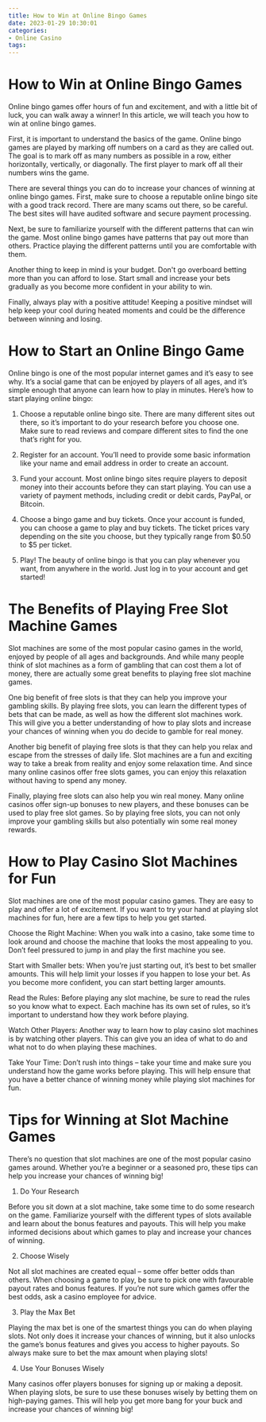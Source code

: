 ```yaml
---
title: How to Win at Online Bingo Games
date: 2023-01-29 10:30:01
categories:
- Online Casino
tags:
---
```



#  How to Win at Online Bingo Games

Online bingo games offer hours of fun and excitement, and with a little bit of luck, you can walk away a winner! In this article, we will teach you how to win at online bingo games.

First, it is important to understand the basics of the game. Online bingo games are played by marking off numbers on a card as they are called out. The goal is to mark off as many numbers as possible in a row, either horizontally, vertically, or diagonally. The first player to mark off all their numbers wins the game.

There are several things you can do to increase your chances of winning at online bingo games. First, make sure to choose a reputable online bingo site with a good track record. There are many scams out there, so be careful. The best sites will have audited software and secure payment processing.

Next, be sure to familiarize yourself with the different patterns that can win the game. Most online bingo games have patterns that pay out more than others. Practice playing the different patterns until you are comfortable with them.

Another thing to keep in mind is your budget. Don't go overboard betting more than you can afford to lose. Start small and increase your bets gradually as you become more confident in your ability to win.

Finally, always play with a positive attitude! Keeping a positive mindset will help keep your cool during heated moments and could be the difference between winning and losing.

#  How to Start an Online Bingo Game

Online bingo is one of the most popular internet games and it’s easy to see why. It’s a social game that can be enjoyed by players of all ages, and it’s simple enough that anyone can learn how to play in minutes. Here’s how to start playing online bingo:

1. Choose a reputable online bingo site. There are many different sites out there, so it’s important to do your research before you choose one. Make sure to read reviews and compare different sites to find the one that’s right for you.

2. Register for an account. You’ll need to provide some basic information like your name and email address in order to create an account.

3. Fund your account. Most online bingo sites require players to deposit money into their accounts before they can start playing. You can use a variety of payment methods, including credit or debit cards, PayPal, or Bitcoin.

4. Choose a bingo game and buy tickets. Once your account is funded, you can choose a game to play and buy tickets. The ticket prices vary depending on the site you choose, but they typically range from $0.50 to $5 per ticket.

5. Play! The beauty of online bingo is that you can play whenever you want, from anywhere in the world. Just log in to your account and get started!

#  The Benefits of Playing Free Slot Machine Games

Slot machines are some of the most popular casino games in the world, enjoyed by people of all ages and backgrounds. And while many people think of slot machines as a form of gambling that can cost them a lot of money, there are actually some great benefits to playing free slot machine games.

One big benefit of free slots is that they can help you improve your gambling skills. By playing free slots, you can learn the different types of bets that can be made, as well as how the different slot machines work. This will give you a better understanding of how to play slots and increase your chances of winning when you do decide to gamble for real money.

Another big benefit of playing free slots is that they can help you relax and escape from the stresses of daily life. Slot machines are a fun and exciting way to take a break from reality and enjoy some relaxation time. And since many online casinos offer free slots games, you can enjoy this relaxation without having to spend any money.

Finally, playing free slots can also help you win real money. Many online casinos offer sign-up bonuses to new players, and these bonuses can be used to play free slot games. So by playing free slots, you can not only improve your gambling skills but also potentially win some real money rewards.

#  How to Play Casino Slot Machines for Fun

Slot machines are one of the most popular casino games. They are easy to play and offer a lot of excitement. If you want to try your hand at playing slot machines for fun, here are a few tips to help you get started.

Choose the Right Machine: When you walk into a casino, take some time to look around and choose the machine that looks the most appealing to you. Don’t feel pressured to jump in and play the first machine you see.

Start with Smaller bets: When you’re just starting out, it’s best to bet smaller amounts. This will help limit your losses if you happen to lose your bet. As you become more confident, you can start betting larger amounts.

Read the Rules: Before playing any slot machine, be sure to read the rules so you know what to expect. Each machine has its own set of rules, so it’s important to understand how they work before playing.

Watch Other Players: Another way to learn how to play casino slot machines is by watching other players. This can give you an idea of what to do and what not to do when playing these machines.

Take Your Time: Don’t rush into things – take your time and make sure you understand how the game works before playing. This will help ensure that you have a better chance of winning money while playing slot machines for fun.

#  Tips for Winning at Slot Machine Games

There’s no question that slot machines are one of the most popular casino games around. Whether you’re a beginner or a seasoned pro, these tips can help you increase your chances of winning big!

1. Do Your Research

Before you sit down at a slot machine, take some time to do some research on the game. Familiarize yourself with the different types of slots available and learn about the bonus features and payouts. This will help you make informed decisions about which games to play and increase your chances of winning.

2. Choose Wisely

Not all slot machines are created equal – some offer better odds than others. When choosing a game to play, be sure to pick one with favourable payout rates and bonus features. If you’re not sure which games offer the best odds, ask a casino employee for advice.

3. Play the Max Bet

Playing the max bet is one of the smartest things you can do when playing slots. Not only does it increase your chances of winning, but it also unlocks the game’s bonus features and gives you access to higher payouts. So always make sure to bet the max amount when playing slots!

4. Use Your Bonuses Wisely

Many casinos offer players bonuses for signing up or making a deposit. When playing slots, be sure to use these bonuses wisely by betting them on high-paying games. This will help you get more bang for your buck and increase your chances of winning big!